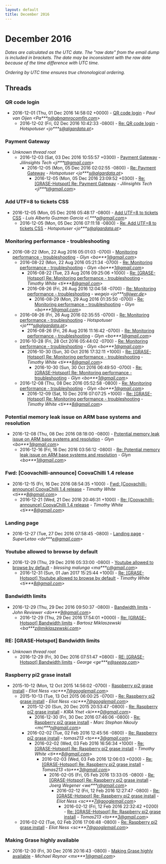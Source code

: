 ```yaml
---
layout: default
title: December 2016
---
```


# December 2016

_Dates are calculated as the UTC date. The "raw date" from the email dump is included in brackets. The date may be inconsistent with the raw date because of the time difference with UTC time._

_Ordering by UTC time ensures true chronological ordering._

## Threads

### QR code login
+ 2016-12-01 (Thu, 01 Dec 2016 14:58:02 +0000) - [QR code login](/archive/2016/12/e1959824b949548f738904d3c68b80de9860ed10c2e12897915790121eee300e) - _Paul van Oijen \<Pa***n@abnamrocomfin.com\>_
  + 2016-12-02 (Fri, 02 Dec 2016 10:42:33 -0800) - [Re: QR code login](/archive/2016/12/4b41e2570e8477f999f68a25812dbafe7934bfcfc8e1013dd8c64db91ca00a80) - _Hotspotuser \<jo***s@algardata.pt\>_

### Payment Gateway
+ _Unknown thread root_
  + 2016-12-03 (Sat, 03 Dec 2016 10:55:57 +0300) - [Payment Gateway](/archive/2016/12/23bd6dfb1d6670fd257b7f154fcc1e6cef0829fc82e5c75bcfce43c1881e4ddf) - _Jilinsights Tech \<ji***t@gmail.com\>_
    + 2016-12-05 (Mon, 05 Dec 2016 02:02:55 -0800) - [Re: Payment Gateway](/archive/2016/12/2df9f90cf972f0d44557db0d579c20c519d998ff9bc752c02c6ddcb55b2748a4) - _Hotspotuser \<jo***s@algardata.pt\>_
      + 2016-12-05 (Mon, 05 Dec 2016 23:09:52 +0300) - [Re: [GRASE-Hotspot] Re: Payment Gateway](/archive/2016/12/95d78b602907b191ca25020acada8f7c2cb06ea8ce488ac239e794a73aeb8517) - _Jilinsights Tech \<ji***t@gmail.com\>_

### Add UTF=8 to tickets CSS
+ 2016-12-05 (Mon, 05 Dec 2016 05:48:17 -0800) - [Add UTF=8 to tickets CSS](/archive/2016/12/178ed6df69df84dace4929ab0b4b4f7236d7fcfcc40730224bb2c7ef86233b09) - _Luis Alberto Guzman Garcia \<l.***g@gmail.com\>_
  + 2016-12-05 (Mon, 05 Dec 2016 07:11:18 -0800) - [Re: Add UTF=8 to tickets CSS](/archive/2016/12/586844995a66cf2debbb4d6176e546a64351ace4026ff1038b8778237f048cf2) - _Hotspotuser \<jo***s@algardata.pt\>_

### Monitoring performance - troubleshooting
+ 2016-08-22 (Mon, 22 Aug 2016 05:01:03 -0700) - [Monitoring performance - troubleshooting](/archive/2016/08/18bb86f20c08e88838f219caacc552c4a46cfa4b7a2618b80963df483b6d766d) - _Glyn \<bo***1@gmail.com\>_
  + 2016-08-22 (Mon, 22 Aug 2016 05:21:34 -0700) - [Re: Monitoring performance - troubleshooting](/archive/2016/08/66312b17adb4f3b06017f369cfafba28e88c811354888e664f0106af4a33b471) - _Glyn \<bo***1@gmail.com\>_
    + 2016-08-22 (Tue, 23 Aug 2016 09:25:06 +1000) - [Re: [GRASE-Hotspot] Re: Monitoring performance - troubleshooting](/archive/2016/08/2ddc3780c0d4e29771739a191d488c158dffeeb63e8cf0434e9b259cf726a627) - _Timothy White \<ti***8@gmail.com\>_
    + 2016-08-26 (Fri, 26 Aug 2016 12:04:58 -0700) - [Re: Monitoring performance - troubleshooting](/archive/2016/08/03d5c8af5a411ce7f2b4f35976666dbc4565f0bc590219d89f698f0ec06dc364) - _wegejo \<jo***r@jwer.de\>_
      + 2016-08-29 (Mon, 29 Aug 2016 01:35:50 -0700) - [Re: Monitoring performance - troubleshooting](/archive/2016/08/a4eb35985d85e988ee5d4fc50885ac463305a2cc6b1d6763db09f03ccbc06a4d) - _Glyn \<bo***1@gmail.com\>_
  + 2016-08-26 (Fri, 26 Aug 2016 02:35:55 -0700) - [Re: Monitoring performance - troubleshooting](/archive/2016/08/645a6c1ee089586f0dfc723f6695cb6b97065766fe93a0dc95948217d7cdaed6) - _Hotspotuser \<jo***s@algardata.pt\>_
    + 2016-08-26 (Fri, 26 Aug 2016 11:16:42 -0700) - [Re: Monitoring performance - troubleshooting](/archive/2016/08/9ad3b907871a5b4e9d3e94d80adddef56d84f8bb4a34b59b40c86c4abf30ffe1) - _Glyn \<bo***1@gmail.com\>_
  + 2016-10-28 (Fri, 28 Oct 2016 05:44:02 -0700) - [Re: Monitoring performance - troubleshooting](/archive/2016/10/d35faad0e0334a39c6e921c33c669797b1adb083eb3899e0b5fb630f9b718fda) - _Glyn \<bo***1@gmail.com\>_
    + 2016-10-30 (Sun, 30 Oct 2016 17:32:11 +1000) - [Re: [GRASE-Hotspot] Re: Monitoring performance - troubleshooting](/archive/2016/10/fecdaade924be5eaa158d5e80a3995315ac129ff45b9c1c6c92d3badfd08787a) - _Timothy White \<ti***8@gmail.com\>_
      + 2016-10-30 (Sun, 30 Oct 2016 06:49:50 -0700) - [Re: [GRASE-Hotspot] Re: Monitoring performance - troubleshooting](/archive/2016/10/6c2a8b48387b42b31eef3208e131f7011cf7c0cab96906e67dc1626cc755b857) - _Glyn \<bo***1@gmail.com\>_
  + 2016-12-08 (Thu, 08 Dec 2016 05:52:58 -0800) - [Re: Monitoring performance - troubleshooting](/archive/2016/12/52a3aff0168f48a9d157ac8fa9a2e52330c3ee027d6d050648c1a0debb1eb28a) - _Glyn \<bo***1@gmail.com\>_
    + 2016-12-09 (Sat, 10 Dec 2016 07:07:25 +1000) - [Re: [GRASE-Hotspot] Re: Monitoring performance - troubleshooting](/archive/2016/12/73aaa3f154647483432b2d9c15e83ffad63925309b83a78fa148e695b125c8d3) - _Timothy White \<ti***8@gmail.com\>_

### Potential memory leak issue on ARM base systems and resolution
+ 2016-12-08 (Thu, 08 Dec 2016 08:18:00 -0800) - [Potential memory leak issue on ARM base systems and resolution](/archive/2016/12/c2c9279fd2b12cb7be86af24c2de4b81719e2eea89d3d5c9ad8838b69d53070d) - _Glyn \<bo***1@gmail.com\>_
  + 2016-12-16 (Fri, 16 Dec 2016 03:56:12 -0800) - [Re: Potential memory leak issue on ARM base systems and resolution](/archive/2016/12/977fd5220d0602907e9e947f62d9b0d1adeced7b8d723e25b0c6bc06af5f9d74) - _Glyn \<bo***1@gmail.com\>_

### Fwd: [Coovachilli-announce] CoovaChilli 1.4 release
+ 2016-12-15 (Fri, 16 Dec 2016 08:54:35 +1000) - [Fwd: [Coovachilli-announce] CoovaChilli 1.4 release](/archive/2016/12/f1fc8c57a9649131b5e0ec9c4b47518195e3cf9b6fbe7d936a0c9e8fe7c53320) - _Timothy White \<ti***8@gmail.com\>_
  + 2016-12-21 (Wed, 21 Dec 2016 20:46:31 +1000) - [Re: [Coovachilli-announce] CoovaChilli 1.4 release](/archive/2016/12/b1d264a9896266ba08287657c947bf9fd70e4ed71f82ddfaf1d082a4aac48fe4) - _Timothy White \<ti***8@gmail.com\>_

### Landing page
+ 2016-12-27 (Tue, 27 Dec 2016 07:58:45 -0800) - [Landing page](/archive/2016/12/ab2379c9b9bcbd729429a2d6f04a28bc76684b66acbcca194e0ad4baca66dd41) - _SuperLetao \<do***e@gmail.com\>_

### Youtube allowed to browse by default
+ 2016-12-29 (Thu, 29 Dec 2016 05:33:00 -0800) - [Youtube allowed to browse by default](/archive/2016/12/c95c6e773cbf05986e9425b793469f499d09c1e1be0227a3c00def3140c680c2) - _blessing malunga \<ma***c@gmail.com\>_
  + 2016-12-31 (Sun, 01 Jan 2017 15:25:44 +1000) - [Re: [GRASE-Hotspot] Youtube allowed to browse by default](/archive/2016/12/1014154953f5e6f8dab42e24432a3a4276aa01d1230b571b3acb781775deed87) - _Timothy White \<ti***8@gmail.com\>_

### Bandwidth limits
+ 2016-12-29 (Thu, 29 Dec 2016 09:50:37 -0800) - [Bandwidth limits](/archive/2016/12/4a69ad94321fac959a78e254419a513a55fa76b79187e5e0d646f83ad777cf9d) - _John Reviewer \<do***9@gmail.com\>_
  + 2016-12-29 (Thu, 29 Dec 2016 17:54:01 +0000) - [Re: [GRASE-Hotspot] Bandwidth limits](/archive/2016/12/78ebdbd2cd9d7dba7be4837d05901b382193eb6908643e394ae47f9fbd41a793) - _Bartosz Miklaszewski \<ba***z@miklaszewski.com\>_

### RE: [GRASE-Hotspot] Bandwidth limits
+ _Unknown thread root_
  + 2016-12-29 (Fri, 30 Dec 2016 07:51:47 +0800) - [RE: [GRASE-Hotspot] Bandwidth limits](/archive/2016/12/8d93e2cd2b2af74bcc4a434d1e4df5c847ee8b65fed1c058e94734da9305c774) - _George \<ge***e@seeag.com\>_

### Raspberry pi2 grase install
+ 2015-10-12 (Mon, 12 Oct 2015 14:56:02 -0700) - [Raspberry pi2 grase install](/archive/2015/10/d92f7b6c29201d04ce2ad4b10757733bc6977fd38431834fa282c74950d40017) - _Eliot Ness \<sc***7@googlemail.com\>_
  + 2015-10-13 (Tue, 13 Oct 2015 06:00:25 -0700) - [Re: Raspberry pi2 grase install](/archive/2015/10/a6f3d6cd7a5fd7ecab7855ea720a6dde24fa64c2e2fcfe4bfb0ff0774629e738) - _Eliot Ness \<sc***7@googlemail.com\>_
    + 2015-12-20 (Sun, 20 Dec 2015 20:53:47 -0800) - [Re: Raspberry pi2 grase install](/archive/2015/12/a28ca25ae0fc2bdda77dfbdd904c61020b05d9c9696be6f4f671d60c8cb1bb37) - _KIRA Ynet \<ki***0@gmail.com\>_
      + 2016-12-30 (Fri, 30 Dec 2016 07:46:06 -0800) - [Re: Raspberry pi2 grase install](/archive/2016/12/2226a1ed7163d7bac38c5da7f8369632c4f6f380d995dd18575531bfc6bdedf7) - _Marc Stephan Nkouly \<mc***n@gmail.com\>_
    + 2016-02-02 (Tue, 02 Feb 2016 12:45:56 -0800) - [Re: Raspberry pi2 grase install](/archive/2016/02/f7c614ba33423cc2ca8bdb2e449d92424e4f76ac77383825e69a00e1b82ec498) - _tomas213 \<to***3@gmail.com\>_
      + 2016-02-02 (Wed, 03 Feb 2016 16:56:34 +1000) - [Re: [GRASE-Hotspot] Re: Raspberry pi2 grase install](/archive/2016/02/0d2faf5e29515330cfca54a85acad1cbe933e46bdc0d6c6fc3b83e2dbea5a6a6) - _Timothy White \<ti***8@gmail.com\>_
        + 2016-02-03 (Wed, 03 Feb 2016 12:06:03 +0200) - [Re: [GRASE-Hotspot] Re: Raspberry pi2 grase install](/archive/2016/02/d2fcf19bb86fb5dfbbfd9de395708e88c43f86e5282077a3c29468390102a742) - _Tomas213 \<to***3@gmail.com\>_
          + 2016-02-05 (Fri, 05 Feb 2016 13:33:05 -0800) - [Re: [GRASE-Hotspot] Re: Raspberry pi2 grase install](/archive/2016/02/28cca15afb6f3552199e6981f29dcdbc6c3be449d011fb8d00176338adc84d41) - _Joerg Wegener \<we***r@gmail.com\>_
            + 2016-02-12 (Fri, 12 Feb 2016 12:27:47 -0800) - [Re: [GRASE-Hotspot] Re: Raspberry pi2 grase install](/archive/2016/02/083e7b5649243386a39a55e49be1d6c5894d619811d5381f77b89e3cfa55e35b) - _Eliot Ness \<sc***7@googlemail.com\>_
              + 2016-02-12 (Fri, 12 Feb 2016 22:32:42 +0200) - [Re: [GRASE-Hotspot] Re: Raspberry pi2 grase install](/archive/2016/02/a9346961dc3a059883506e32c0c8de1c03e69d2419c03379ef931c0d12231dbc) - _Tomas213 \<to***3@gmail.com\>_
  + 2016-02-02 (Tue, 02 Feb 2016 17:06:48 -0800) - [Re: Raspberry pi2 grase install](/archive/2016/02/fb3e530b4d6b881dca9cb4806a4ede6421eaf286869c6fd45b004196a0e655a0) - _Eliot Ness \<sc***7@googlemail.com\>_

### Making Grase highly available
+ 2016-12-30 (Fri, 30 Dec 2016 20:16:43 -0800) - [Making Grase highly available](/archive/2016/12/b47a6fc78b29576cbf17edc30c9f54107abf8af2e85142b441ddc5edccb9983f) - _Michael Raynor \<mx***1@gmail.com\>_

